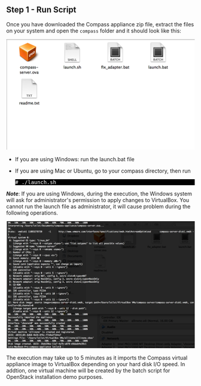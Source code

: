 <h2 id="step-one">Step 1 - Run Script</h2>

Once you have downloaded the Compass appliance zip file, extract the files on your system and open the `compass` folder and it should look like this: 


![Click launch script](/img/appliance/1_dir.png)


* If you are using Windows: run the launch.bat file

* If you are using Mac or Ubuntu, go to your compass directory, then run

   <pre style="background-color: #000000; color: #ffffff"># ./launch.sh</pre>


***Note***: If you are using Windows, during the execution, the Windows system will ask for administrator's  permission to apply changes to VirtualBox. You cannot run the launch file as administrator, it will cause problem during the following operations.

![Run Script](/img/appliance/1_runlaunch.png)

The execution may take up to 5 minutes as it imports the Compass virtual appliance image to VirtualBox depending on your hard disk I/O speed. In addtion, one virtual machine will be created by the batch script for OpenStack installation demo purposes. 

